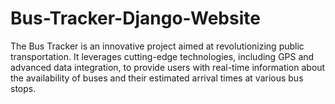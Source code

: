 # Bus-Tracker-Django-Website
The Bus Tracker is an innovative project aimed at revolutionizing public transportation. It leverages cutting-edge technologies, including GPS and advanced data integration, to provide users with real-time information about the availability of buses and their estimated arrival times at various bus stops.
